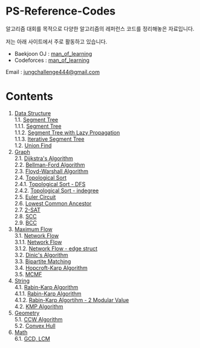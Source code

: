 # PS-Reference-Codes
알고리즘 대회를 목적으로 다양한 알고리즘의 레퍼런스 코드를 정리해놓은 자료입니다.

저는 아래 사이트에서 주로 활동하고 있습니다.
* Baekjoon OJ : [man_of_learning](https://www.acmicpc.net/user/man_of_learning)
* Codeforces : [man_of_learning](https://codeforces.com/profile/man_of_learning)

Email : <jungchallenge444@gmail.com>

# Contents
1. [Data Structure](https://github.com/manoflearning/PS-Reference-Codes/tree/master/Reference%20Codes/1.%20Data%20Structure) <br/>
1.1. [Segment Tree](https://github.com/manoflearning/PS-Reference-Codes/tree/master/Reference%20Codes/1.%20Data%20Structure/1.1.%20Segment%20Tree) <br/>
1.1.1. [Segment Tree](https://github.com/manoflearning/PS-Reference-Codes/blob/master/Reference%20Codes/1.%20Data%20Structure/1.1.%20Segment%20Tree/1.1.1.%20Segment%20Tree.txt) <br/>
1.1.2. [Segment Tree with Lazy Propagation](https://github.com/manoflearning/PS-Reference-Codes/blob/master/Reference%20Codes/1.%20Data%20Structure/1.1.%20Segment%20Tree/1.1.2.%20Segment%20Tree%20with%20Lazy%20Propagation.txt) <br/>
1.1.3. [Iterative Segment Tree](https://github.com/manoflearning/PS-Reference-Codes/blob/master/Reference%20Codes/1.%20Data%20Structure/1.1.%20Segment%20Tree/1.1.3.%20Iterative%20Segment%20Tree.txt) <br/>
1.2. [Union Find](https://github.com/manoflearning/PS-Reference-Codes/blob/master/Reference%20Codes/1.%20Data%20Structure/1.2.%20Union%20Find.txt) <br/>
2. [Graph](https://github.com/manoflearning/PS-Reference-Codes/tree/master/Reference%20Codes/2.%20Graph) <br/>
2.1. [Dijkstra's Algorithm](https://github.com/manoflearning/PS-Reference-Codes/blob/master/Reference%20Codes/2.%20Graph/2.1.%20Dijkstra's%20Algorithm.txt) <br/>
2.2. [Bellman-Ford Algorithm](https://github.com/manoflearning/PS-Reference-Codes/blob/master/Reference%20Codes/2.%20Graph/2.2.%20Bellman-Ford%20Algorithm.txt) <br/>
2.3. [Floyd-Warshall Algorithm](https://github.com/manoflearning/PS-Reference-Codes/blob/master/Reference%20Codes/2.%20Graph/2.3.%20Floyd-Warshall%20Algorithm.txt) <br/>
2.4. [Topological Sort](https://github.com/manoflearning/PS-Reference-Codes/tree/master/Reference%20Codes/2.%20Graph/2.4.%20Topological%20Sort) <br/>
2.4.1. [Topological Sort - DFS](https://github.com/manoflearning/PS-Reference-Codes/blob/master/Reference%20Codes/2.%20Graph/2.4.%20Topological%20Sort/2.4.1.%20Topological%20Sort%20-%20DFS.txt) <br/>
2.4.2. [Topological Sort - indegree](https://github.com/manoflearning/PS-Reference-Codes/blob/master/Reference%20Codes/2.%20Graph/2.4.%20Topological%20Sort/2.4.2.%20Topological%20Sort%20-%20indegree.txt) <br/>
2.5. [Euler Circuit](https://github.com/manoflearning/PS-Reference-Codes/blob/master/Reference%20Codes/2.%20Graph/2.5.%20Euler%20Circuit.txt) <br/>
2.6. [Lowest Common Ancestor](https://github.com/manoflearning/PS-Reference-Codes/blob/master/Reference%20Codes/2.%20Graph/2.6.%20Lowest%20Common%20Ancestor.txt) <br/>
2.7. [2-SAT](https://github.com/manoflearning/PS-Reference-Codes/blob/master/Reference%20Codes/2.%20Graph/2.7.%202-SAT.txt) <br/>
2.8. [SCC](https://github.com/manoflearning/PS-Reference-Codes/blob/master/Reference%20Codes/2.%20Graph/2.8.%20SCC.txt) <br/>
2.9. [BCC](https://github.com/manoflearning/PS-Reference-Codes/blob/master/Reference%20Codes/2.%20Graph/2.9.%20BCC.txt) <br/>
3. [Maximum Flow](https://github.com/manoflearning/PS-Reference-Codes/tree/master/Reference%20Codes/3.%20Maximum%20Flow) <br/>
3.1. [Network Flow](https://github.com/manoflearning/PS-Reference-Codes/tree/master/Reference%20Codes/3.%20Maximum%20Flow/3.1.%20Network%20Flow) <br/>
3.1.1. [Network Flow](https://github.com/manoflearning/PS-Reference-Codes/blob/master/Reference%20Codes/3.%20Maximum%20Flow/3.1.%20Network%20Flow/3.1.1.%20Network%20Flow.txt) <br/>
3.1.2. [Network Flow - edge struct](https://github.com/manoflearning/PS-Reference-Codes/blob/master/Reference%20Codes/3.%20Maximum%20Flow/3.1.%20Network%20Flow/3.1.2.%20Network%20Flow%20-%20edge%20struct.txt) <br/>
3.2. [Dinic's Algorithm](https://github.com/manoflearning/PS-Reference-Codes/blob/master/Reference%20Codes/3.%20Maximum%20Flow/3.2.%20Dinic's%20Algorithm.txt) <br/>
3.3. [Bipartite Matching](https://github.com/manoflearning/PS-Reference-Codes/blob/master/Reference%20Codes/3.%20Maximum%20Flow/3.3.%20Bipartite%20Matching.txt) <br/>
3.4. [Hopcroft-Karp Algorithm](https://github.com/manoflearning/PS-Reference-Codes/blob/master/Reference%20Codes/3.%20Maximum%20Flow/3.4.%20Hopcroft-Karp%20Algorithm.txt) <br/>
3.5. [MCMF](https://github.com/manoflearning/PS-Reference-Codes/blob/master/Reference%20Codes/3.%20Maximum%20Flow/3.5.%20MCMF.txt) <br/>
4. [String](https://github.com/manoflearning/PS-Reference-Codes/tree/master/Reference%20Codes/4.%20String) <br/>
4.1. [Rabin-Karp Algorithm](https://github.com/manoflearning/PS-Reference-Codes/tree/master/Reference%20Codes/4.%20String/4.1.%20Rabin-Karp%20Algorithm) <br/>
4.1.1. [Rabin-Karp Algorithm](https://github.com/manoflearning/PS-Reference-Codes/blob/master/Reference%20Codes/4.%20String/4.1.%20Rabin-Karp%20Algorithm/4.1.1.%20Rabin-Karp%20Algorithm.txt) <br/>
4.1.2. [Rabin-Karp Algortihm - 2 Modular Value](https://github.com/manoflearning/PS-Reference-Codes/blob/master/Reference%20Codes/4.%20String/4.1.%20Rabin-Karp%20Algorithm/4.1.2.%20Rabin-Karp%20Algortihm%20-%202%20Modular%20Value.txt) <br/>
4.2. [KMP Algorithm](https://github.com/manoflearning/PS-Reference-Codes/blob/master/Reference%20Codes/4.%20String/4.2.%20KMP%20Algorithm.txt) <br/>
5. [Geometry](https://github.com/manoflearning/PS-Reference-Codes/tree/master/Reference%20Codes/5.%20Geometry) <br/>
5.1. [CCW Algorithm](https://github.com/manoflearning/PS-Reference-Codes/blob/master/Reference%20Codes/5.%20Geometry/5.1.%20CCW%20Algorithm.txt) <br/>
5.2. [Convex Hull](https://github.com/manoflearning/PS-Reference-Codes/blob/master/Reference%20Codes/5.%20Geometry/5.2.%20Convex%20Hull.txt) <br/>
6. [Math](https://github.com/manoflearning/PS-Reference-Codes/tree/master/Reference%20Codes/6.%20Math) <br/>
6.1. [GCD, LCM](https://github.com/manoflearning/PS-Reference-Codes/blob/master/Reference%20Codes/6.%20Math/6.1.%20GCD,%20LCM.txt) <br/>

